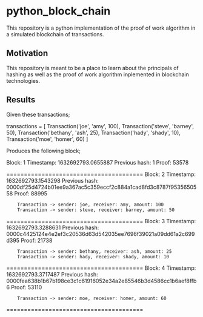# python_block_chain
This repository is a python implementation of the proof of work algorithm in a simulated blockchain of transactions.

## Motivation
This repository is meant to be a place to learn about the principals of hashing as well as the proof of work algorithm inplemented in blockchain technologies.

## Results

Given these transactions;

transactions = [
    Transaction('joe', 'amy', 100),
    Transaction('steve', 'barney', 50),
    Transaction('bethany', 'ash', 25),
    Transaction('hady', 'shady', 10),
    Transaction('moe', 'homer', 60)
]

Produces the following block;

Block: 1
Timestamp: 1632692793.0655887
Previous hash: 1
Proof: 53578

=======================================
Block: 2
Timestamp: 1632692793.1543298
Previous hash: 0000df25d4724b01ee9a367ac5c359eccf2c884a1cad8fd3c8787f9535650558
Proof: 88995

        Transaction -> sender: joe, receiver: amy, amount: 100
        Transaction -> sender: steve, receiver: barney, amount: 50
=======================================
Block: 3
Timestamp: 1632692793.3288631
Previous hash: 0000c4425124e4e2ef3c20536d63d542035ee7696f39021a09dd61a2c699d395
Proof: 21738

        Transaction -> sender: bethany, receiver: ash, amount: 25
        Transaction -> sender: hady, receiver: shady, amount: 10
=======================================
Block: 4
Timestamp: 1632692793.3717487
Previous hash: 0000fea638b1b67b198ce3c1c61916052e34a2e85546b3d4586cc1b6aef8ffb6
Proof: 53110

        Transaction -> sender: moe, receiver: homer, amount: 60
=======================================
